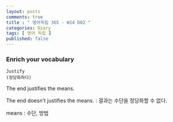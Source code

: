 ```yaml
---
layout: posts
comments: true
title : " 영어독립 365 - W14 D02 "
categories: Diary
tags: [ 영어 독립 ]
published: false
---
```


### Enrich your vocabulary

```text
Justify
(정당화하다)
```

The end justifies the means.

The end doesn't justifies the means.
 : 결과는 수단을 정당화할 수 없다.

means
 : 수단, 방법
